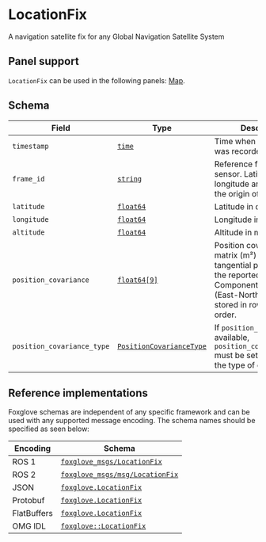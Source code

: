 # LocationFix

A navigation satellite fix for any Global Navigation Satellite System

## Panel support

<!--TODO: Link missing documentation when available-->
`LocationFix` can be used in the following panels: [Map](#).

## Schema 

| Field                     | Type                                                   | Description                                                                                                                         |
|---------------------------|--------------------------------------------------------|-------------------------------------------------------------------------------------------------------------------------------------|
| `timestamp`               | [`time`](#)                                           | Time when the message was recorded.                                                                                                |
| `frame_id`                | [`string`](#)                                         | Reference frame for the sensor. Latitude and longitude are relative to the origin of this frame.                                  |
| `latitude`                | [`float64`](#)                                        | Latitude in degrees.                                                                                                               |
| `longitude`               | [`float64`](#)                                        | Longitude in degrees.                                                                                                              |
| `altitude`                | [`float64`](#)                                        | Altitude in meters.                                                                                           |
| `position_covariance`     | [`float64[9]`](#)                                     | Position covariance matrix (m²) relative to a tangential plane through the reported position. Components are ENU (East-North-Up) frame, stored in row-major order.            |
| `position_covariance_type`| [`PositionCovarianceType`](#)                         | If `position_covariance` is available, `position_covariance_type` must be set to indicate the type of covariance.                                                               |


## Reference implementations

Foxglove schemas are independent of any specific framework and can be used with any supported message encoding. The schema names should be specified as seen below:

| Encoding     | Schema                                   |
|--------------|------------------------------------------|
| ROS 1        | [`foxglove_msgs/LocationFix`](https://github.com/foxglove/foxglove-sdk/blob/main/schemas/ros1/LocationFix.msg)          |
| ROS 2        | [`foxglove_msgs/msg/LocationFix`](https://github.com/foxglove/foxglove-sdk/blob/main/schemas/ros2/LocationFix.msg)      |
| JSON         | [`foxglove.LocationFix`](https://github.com/foxglove/foxglove-sdk/blob/main/schemas/jsonschema/LocationFix.json)        |
| Protobuf     | [`foxglove.LocationFix`](https://github.com/foxglove/foxglove-sdk/blob/main/schemas/proto/foxglove/LocationFix.proto)   |
| FlatBuffers  | [`foxglove.LocationFix`](https://github.com/foxglove/foxglove-sdk/blob/main/schemas/flatbuffer/LocationFix.fbs)         |
| OMG IDL      | [`foxglove::LocationFix`](https://github.com/foxglove/foxglove-sdk/blob/main/schemas/omgidl/foxglove/LocationFix.idl)   |
